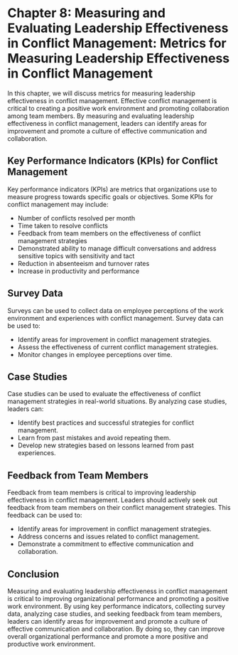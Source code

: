 Chapter 8: Measuring and Evaluating Leadership Effectiveness in Conflict Management: Metrics for Measuring Leadership Effectiveness in Conflict Management
==========================================================================================================================================================

In this chapter, we will discuss metrics for measuring leadership effectiveness in conflict management. Effective conflict management is critical to creating a positive work environment and promoting collaboration among team members. By measuring and evaluating leadership effectiveness in conflict management, leaders can identify areas for improvement and promote a culture of effective communication and collaboration.

Key Performance Indicators (KPIs) for Conflict Management
---------------------------------------------------------

Key performance indicators (KPIs) are metrics that organizations use to measure progress towards specific goals or objectives. Some KPIs for conflict management may include:

* Number of conflicts resolved per month
* Time taken to resolve conflicts
* Feedback from team members on the effectiveness of conflict management strategies
* Demonstrated ability to manage difficult conversations and address sensitive topics with sensitivity and tact
* Reduction in absenteeism and turnover rates
* Increase in productivity and performance

Survey Data
-----------

Surveys can be used to collect data on employee perceptions of the work environment and experiences with conflict management. Survey data can be used to:

* Identify areas for improvement in conflict management strategies.
* Assess the effectiveness of current conflict management strategies.
* Monitor changes in employee perceptions over time.

Case Studies
------------

Case studies can be used to evaluate the effectiveness of conflict management strategies in real-world situations. By analyzing case studies, leaders can:

* Identify best practices and successful strategies for conflict management.
* Learn from past mistakes and avoid repeating them.
* Develop new strategies based on lessons learned from past experiences.

Feedback from Team Members
--------------------------

Feedback from team members is critical to improving leadership effectiveness in conflict management. Leaders should actively seek out feedback from team members on their conflict management strategies. This feedback can be used to:

* Identify areas for improvement in conflict management strategies.
* Address concerns and issues related to conflict management.
* Demonstrate a commitment to effective communication and collaboration.

Conclusion
----------

Measuring and evaluating leadership effectiveness in conflict management is critical to improving organizational performance and promoting a positive work environment. By using key performance indicators, collecting survey data, analyzing case studies, and seeking feedback from team members, leaders can identify areas for improvement and promote a culture of effective communication and collaboration. By doing so, they can improve overall organizational performance and promote a more positive and productive work environment.
